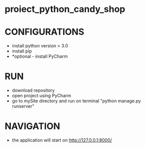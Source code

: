 # proiect_python_candy_shop
# CONFIGURATIONS 
- install python version > 3.0
- install pip 
- *optional - install PyCharm 
# RUN
- download repository
- open project using PyCharm
- go to mySite directory and run on terminal "python manage.py runserver"
# NAVIGATION 
- the application will start on http://127.0.0.1:8000/
